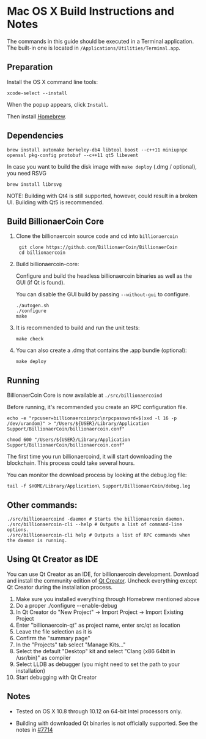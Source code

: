 Mac OS X Build Instructions and Notes
====================================
The commands in this guide should be executed in a Terminal application.
The built-in one is located in `/Applications/Utilities/Terminal.app`.

Preparation
-----------
Install the OS X command line tools:

`xcode-select --install`

When the popup appears, click `Install`.

Then install [Homebrew](http://brew.sh).

Dependencies
----------------------

    brew install automake berkeley-db4 libtool boost --c++11 miniupnpc openssl pkg-config protobuf --c++11 qt5 libevent

In case you want to build the disk image with `make deploy` (.dmg / optional), you need RSVG

    brew install librsvg

NOTE: Building with Qt4 is still supported, however, could result in a broken UI. Building with Qt5 is recommended.

Build BillionaerCoin Core
------------------------

1. Clone the billionaercoin source code and cd into `billionaercoin`

        git clone https://github.com/BillionaerCoin/BillionaerCoin
        cd billionaercoin

2.  Build billionaercoin-core:

    Configure and build the headless billionaercoin binaries as well as the GUI (if Qt is found).

    You can disable the GUI build by passing `--without-gui` to configure.

        ./autogen.sh
        ./configure
        make

3.  It is recommended to build and run the unit tests:

        make check

4.  You can also create a .dmg that contains the .app bundle (optional):

        make deploy

Running
-------

BillionaerCoin Core is now available at `./src/billionaercoind`

Before running, it's recommended you create an RPC configuration file.

    echo -e "rpcuser=billionaercoinrpc\nrpcpassword=$(xxd -l 16 -p /dev/urandom)" > "/Users/${USER}/Library/Application Support/BillionaerCoin/billionaercoin.conf"

    chmod 600 "/Users/${USER}/Library/Application Support/BillionaerCoin/billionaercoin.conf"

The first time you run billionaercoind, it will start downloading the blockchain. This process could take several hours.

You can monitor the download process by looking at the debug.log file:

    tail -f $HOME/Library/Application\ Support/BillionaerCoin/debug.log

Other commands:
-------

    ./src/billionaercoind -daemon # Starts the billionaercoin daemon.
    ./src/billionaercoin-cli --help # Outputs a list of command-line options.
    ./src/billionaercoin-cli help # Outputs a list of RPC commands when the daemon is running.

Using Qt Creator as IDE
------------------------
You can use Qt Creator as an IDE, for billionaercoin development.
Download and install the community edition of [Qt Creator](https://www.qt.io/download/).
Uncheck everything except Qt Creator during the installation process.

1. Make sure you installed everything through Homebrew mentioned above
2. Do a proper ./configure --enable-debug
3. In Qt Creator do "New Project" -> Import Project -> Import Existing Project
4. Enter "billionaercoin-qt" as project name, enter src/qt as location
5. Leave the file selection as it is
6. Confirm the "summary page"
7. In the "Projects" tab select "Manage Kits..."
8. Select the default "Desktop" kit and select "Clang (x86 64bit in /usr/bin)" as compiler
9. Select LLDB as debugger (you might need to set the path to your installation)
10. Start debugging with Qt Creator

Notes
-----

* Tested on OS X 10.8 through 10.12 on 64-bit Intel processors only.

* Building with downloaded Qt binaries is not officially supported. See the notes in [#7714](https://github.com/bitcoin/bitcoin/issues/7714)
